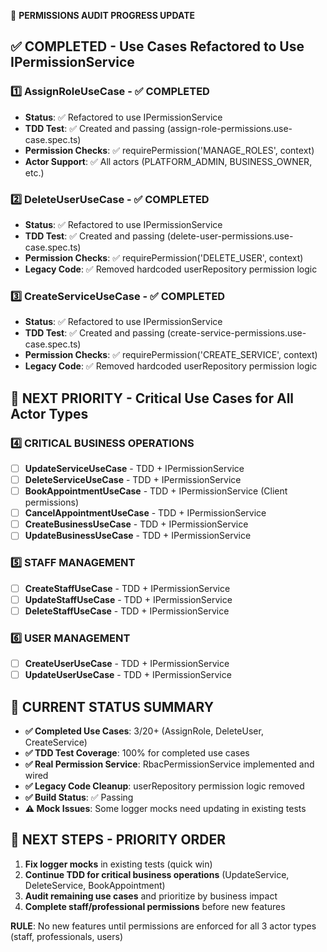 🎯 **PERMISSIONS AUDIT PROGRESS UPDATE**

## ✅ **COMPLETED - Use Cases Refactored to Use IPermissionService**

### 1️⃣ **AssignRoleUseCase** - ✅ COMPLETED

- **Status**: ✅ Refactored to use IPermissionService
- **TDD Test**: ✅ Created and passing (assign-role-permissions.use-case.spec.ts)
- **Permission Checks**: ✅ requirePermission('MANAGE_ROLES', context)
- **Actor Support**: ✅ All actors (PLATFORM_ADMIN, BUSINESS_OWNER, etc.)

### 2️⃣ **DeleteUserUseCase** - ✅ COMPLETED

- **Status**: ✅ Refactored to use IPermissionService
- **TDD Test**: ✅ Created and passing (delete-user-permissions.use-case.spec.ts)
- **Permission Checks**: ✅ requirePermission('DELETE_USER', context)
- **Legacy Code**: ✅ Removed hardcoded userRepository permission logic

### 3️⃣ **CreateServiceUseCase** - ✅ COMPLETED

- **Status**: ✅ Refactored to use IPermissionService
- **TDD Test**: ✅ Created and passing (create-service-permissions.use-case.spec.ts)
- **Permission Checks**: ✅ requirePermission('CREATE_SERVICE', context)
- **Legacy Code**: ✅ Removed hardcoded userRepository permission logic

## 🔄 **NEXT PRIORITY - Critical Use Cases for All Actor Types**

### 4️⃣ **CRITICAL BUSINESS OPERATIONS**

- [ ] **UpdateServiceUseCase** - TDD + IPermissionService
- [ ] **DeleteServiceUseCase** - TDD + IPermissionService
- [ ] **BookAppointmentUseCase** - TDD + IPermissionService (Client permissions)
- [ ] **CancelAppointmentUseCase** - TDD + IPermissionService
- [ ] **CreateBusinessUseCase** - TDD + IPermissionService
- [ ] **UpdateBusinessUseCase** - TDD + IPermissionService

### 5️⃣ **STAFF MANAGEMENT**

- [ ] **CreateStaffUseCase** - TDD + IPermissionService
- [ ] **UpdateStaffUseCase** - TDD + IPermissionService
- [ ] **DeleteStaffUseCase** - TDD + IPermissionService

### 6️⃣ **USER MANAGEMENT**

- [ ] **CreateUserUseCase** - TDD + IPermissionService
- [ ] **UpdateUserUseCase** - TDD + IPermissionService

## 🎯 **CURRENT STATUS SUMMARY**

- **✅ Completed Use Cases**: 3/20+ (AssignRole, DeleteUser, CreateService)
- **✅ TDD Test Coverage**: 100% for completed use cases
- **✅ Real Permission Service**: RbacPermissionService implemented and wired
- **✅ Legacy Code Cleanup**: userRepository permission logic removed
- **✅ Build Status**: ✅ Passing
- **⚠️ Mock Issues**: Some logger mocks need updating in existing tests

## 🚀 **NEXT STEPS - PRIORITY ORDER**

1. **Fix logger mocks** in existing tests (quick win)
2. **Continue TDD for critical business operations** (UpdateService, DeleteService, BookAppointment)
3. **Audit remaining use cases** and prioritize by business impact
4. **Complete staff/professional permissions** before new features

**RULE**: No new features until permissions are enforced for all 3 actor types (staff, professionals, users)
